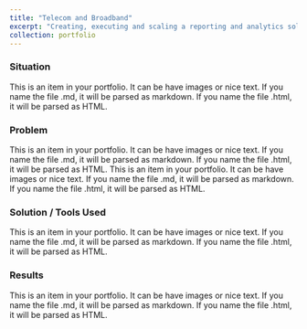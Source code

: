 ```yaml
---
title: "Telecom and Broadband"
excerpt: "Creating, executing and scaling a reporting and analytics solution for a corporate finance team in the telco industry<br/><img src='/images/telco1.jpg'>"
collection: portfolio
---
```


### Situation
This is an item in your portfolio. It can be have images or nice text. If you name the file .md, it will be parsed as markdown. If you name the file .html, it will be parsed as HTML. 

### Problem
This is an item in your portfolio. It can be have images or nice text. If you name the file .md, it will be parsed as markdown. If you name the file .html, it will be parsed as HTML.  This is an item in your portfolio. It can be have images or nice text. If you name the file .md, it will be parsed as markdown. If you name the file .html, it will be parsed as HTML. 

### Solution / Tools Used
This is an item in your portfolio. It can be have images or nice text. If you name the file .md, it will be parsed as markdown. If you name the file .html, it will be parsed as HTML. 

### Results
This is an item in your portfolio. It can be have images or nice text. If you name the file .md, it will be parsed as markdown. If you name the file .html, it will be parsed as HTML. 

